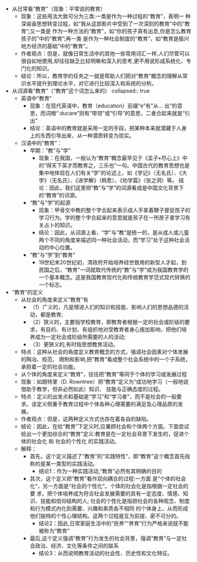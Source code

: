 - 从日常看“教育”（现象：平常说的教育）
	- 现象：这些用法大致可分为三类:一类是作为一种过程的“教育”，表明一
	  种深谕亩思想转变过程，如“我从这部影片中受到了一次深刻的教育”中的“教育”;又一类是
	  作为一种方法的“教育”，如“你的孩子真有出息,你是怎么教育孩子的”中的“教育”;再一类
	  是作为一种社会制度的“教育”，如“教育是振兴地方经济的基础”中的“教育”。
	- 作者观点：但是，就像日常生活中的其他一些常用词汇一样,人们尽管可以很自如地使用,却往往缺乏比较明晰和深入的思考,更不用说形成系统化、专门化的知识。
	- 结论：所以，教育学的任务之一就是帮助人们把对“教育”概念的理解从常识水平提升到理论水平，对它进行比较深入和系统的分析。
- 从词源看“教育”（“教育”这个词怎么来的）
  collapsed:: true
	- 英语中“教育”
		- 现象：在现代英语中，教育（education）前缀“e”有"从... 出”的意思，而词根“ ducare”则有“带领”或“引导”的意思，二者合起来就是“引出”
		- 结论：英语中的教育就是采用一定的手段，把某种本来就潜藏于人身上的东西引导出来，从一种潜质转变为现实。
	- 汉语中的“教育”：
		- 早期：“教”与“学”
			- 现象：在我国，一般认为“教育”概念最早见于《孟子•尽心上》中的“得天下英才而教育之，三乐也”一句。中国古代的教育思想也是集中地体现在人们有关“学”的论述上，如《学记》（无名氏）、《大学》（无名氏）、《进学解》（韩愈）、《劝学篇》（张之洞）等。
			  结论：因此，我们这里把“教”与“学”的词源看成是中国文化背景下的“教育”的词源。
		- “教”与“学”的起源
			- 现象：甲骨文中教的整个字合起来表示成人手拿着鞭子督促孩子的学习行为。学的整个字合起来的意思就是孩子在一所房子里学习有关占卜的知识。
			- 结论：因此，从词源上看，“学”与“教”是统一的，是从成人或儿童两个不同的角度来描述同一种社会活动，而“学习”处于这种社会活动的中心位置。
		- “教”与“学”到“教育”
			- 19世纪末20世纪初，清政府开始培养经世致用的新型人才起，到民国之后，“教育”一词就取代传统的“教”与“学”成为我国教育学的一个基本概念。这是我国教育现代化和传统教育学范式现代转换的一个标志。
- “教育”的定义
	- 从社会的角度来定义“教育”有
		- （1）广义的，凡是增进人们的知识和技能、影响人们的思想品德的活动，都是教育;
		- （2）狭义的，主要指学校教育，即教育者根据一定的社会或阶级的要求，有目的、有计划、有组织地对受教育者身心施加影响，把他们培养成为一定社会或阶级所需要的人的活动;
		- （3）更狭义的,有时指思想教育活动。
	- 特点：这种从社会的角度定义教育概念的方式，强调社会因素对个体发展的陶冶、规范、 限制和影响,把“教育”看成整个社会系统中的一个子系统，承担着一定的社会功能。
	- 从个体的角度来定义“教育”，往往把“教育”等同于个体的学习或发展过程
	- 现象：如朗特里（D. Rowntree）把“教育”定义为“成功地学习（一般地说借助于教学，但非必然如此）知识、 技能与正确态度的过程。
	- 特点：定义的出发点和基础是“学习”和“学习者”，而不是社会的一般要求。该定义侧重于教育过程中个体各种心理需要的满足及心理品质的发展。
	- 作者观点：但是，这两种定义方式也存在着各自的缺陷。
	- 结论：因此，在给“教育”下定义时,应兼顾社会和个体两个方面。下面尝试给出一个更加综合的“教育”定义:教育是在一定社会背景下发生的，促进个体的社会化 和 社会的个性化 的实践活动。
	- 解释：
		- 首先，这个定义描述了“教育”的“实践特性”，即“教育”这个概念首先指称的是某一类型的实践活动。
			- 结论1：作为一种实践活动,“教育”必然有其明确的目的
		- 其次，这个定义把“教育”看作双向耦合的过程:一方面
		  是“个体的社会化”，另一方面是“社会的个性化”。个体的社会化是指根据一定社会的要
		  求，把个体培养成为符合社会发展需要的具有一定态度、情感、知识、技能和信仰结构的人;
		  社会的个性化是指把社会的各种观念、制度和行为模式内化到需要、兴趣和素质各不相同
		  的个体身上，从而形成他们独特的个性心理结构。这两个过程是互为前提、密不可分的。
			- 结论2：因此,日常家庭生活中的“抚养”“养育”行为严格来说就不能被称为“教育”
		- 最后,这个定义强调“教育”行为发生的社会背景，强调“教育”与一定社会政治、经济、文化等条件之间的联系
			- 结论3：从而说明教育活动的社会性、历史性和文化特征。